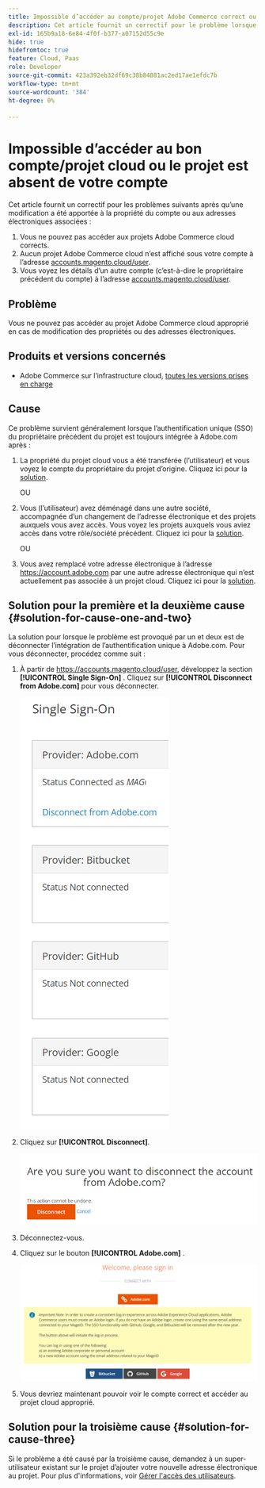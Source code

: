 ```yaml
---
title: Impossible d’accéder au compte/projet Adobe Commerce correct ou le projet est absent de votre compte
description: Cet article fournit un correctif pour le problème lorsque vous ne pouvez pas accéder au projet Adobe Commerce cloud approprié en cas de modification des propriétés ou des modifications des adresses électroniques.
exl-id: 165b9a18-6e84-4f0f-b377-a07152d55c9e
hide: true
hidefromtoc: true
feature: Cloud, Paas
role: Developer
source-git-commit: 423a392eb32df69c38b84081ac2ed17ae1efdc7b
workflow-type: tm+mt
source-wordcount: '384'
ht-degree: 0%

---
```


# Impossible d’accéder au bon compte/projet cloud ou le projet est absent de votre compte

Cet article fournit un correctif pour les problèmes suivants après qu’une modification a été apportée à la propriété du compte ou aux adresses électroniques associées :

1. Vous ne pouvez pas accéder aux projets Adobe Commerce cloud corrects.
1. Aucun projet Adobe Commerce cloud n’est affiché sous votre compte à l’adresse [accounts.magento.cloud/user](https://accounts.magento.cloud/user).
1. Vous voyez les détails d’un autre compte (c’est-à-dire le propriétaire précédent du compte) à l’adresse [accounts.magento.cloud/user](https://accounts.magento.cloud/user).

## Problème

Vous ne pouvez pas accéder au projet Adobe Commerce cloud approprié en cas de modification des propriétés ou des adresses électroniques.

## Produits et versions concernés

* Adobe Commerce sur l’infrastructure cloud, [toutes les versions prises en charge](https://www.adobe.com/content/dam/cc/en/legal/terms/enterprise/pdfs/Adobe-Commerce-Software-Lifecycle-Policy.pdf)

## Cause

Ce problème survient généralement lorsque l’authentification unique (SSO) du propriétaire précédent du projet est toujours intégrée à Adobe.com après :

1. La propriété du projet cloud vous a été transférée (l’utilisateur) et vous voyez le compte du propriétaire du projet d’origine. Cliquez ici pour la [solution](#solution-for-cause-one-and-two).

   OU

1. Vous (l’utilisateur) avez déménagé dans une autre société, accompagnée d’un changement de l’adresse électronique et des projets auxquels vous avez accès. Vous voyez les projets auxquels vous aviez accès dans votre rôle/société précédent. Cliquez ici pour la [solution](#solution-for-cause-one-and-two).

   OU

1. Vous avez remplacé votre adresse électronique à l’adresse https://account.adobe.com par une autre adresse électronique qui n’est actuellement pas associée à un projet cloud. Cliquez ici pour la [solution](#solution-for-cause-three).

## Solution pour la première et la deuxième cause {#solution-for-cause-one-and-two}

La solution pour lorsque le problème est provoqué par un et deux est de déconnecter l’intégration de l’authentification unique à Adobe.com. Pour vous déconnecter, procédez comme suit :

1. À partir de https://accounts.magento.cloud/user, développez la section **[!UICONTROL Single Sign-On]** . Cliquez sur **[!UICONTROL Disconnect from Adobe.com]** pour vous déconnecter.

   ![authentification unique sur adobe-connect](assets/sso-adobe-disconnect.png)

1. Cliquez sur **[!UICONTROL Disconnect]**.

   ![adobe-disconnect](assets/adobe-disconnect.png)

1. Déconnectez-vous.
1. Cliquez sur le bouton **[!UICONTROL Adobe.com]** .

   ![Magento.com](assets/adobe-welcome-login.png)

1. Vous devriez maintenant pouvoir voir le compte correct et accéder au projet cloud approprié.

## Solution pour la troisième cause {#solution-for-cause-three}

Si le problème a été causé par la troisième cause, demandez à un super-utilisateur existant sur le projet d’ajouter votre nouvelle adresse électronique au projet. Pour plus d&#39;informations, voir [Gérer l&#39;accès des utilisateurs](https://experienceleague.adobe.com/docs/commerce-cloud-service/user-guide/project/user-access.html).
